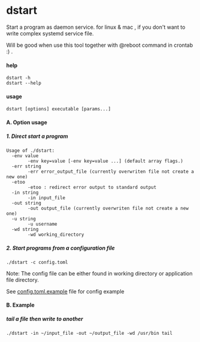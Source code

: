 # dstart

Start a program as daemon service. for linux &amp; mac , if you don't want to write complex systemd service file.

Will be good when use this tool together with @reboot command in crontab :) .

#### help

```
dstart -h
dstart --help
```

#### usage

```
dstart [options] executable [params...]
```

#### A. Option usage

##### 1. Direct start a program

```
Usage of ./dstart:
  -env value
        -env key=value [-env key=value ...] (default array flags.)
  -err string
        -err error_output_file (currently overwriten file not create a new one)
  -etoo
        -etoo : redirect error output to standard output
  -in string
        -in input_file
  -out string
        -out output_file (currently overwriten file not create a new one)
  -u string
        -u username
  -wd string
        -wd working_directory
```

##### 2. Start programs from a configuration file

```
./dstart -c config.toml
```

Note: The config file can be either found in working directory or application file directory.

See [config.toml.example](config.toml.example) file for config example

#### B. Example

##### tail a file then write to another
```
./dstart -in ~/input_file -out ~/output_file -wd /usr/bin tail
```
